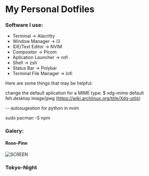 # My Personal Dotfiles

### Software I use:
* Terminal -> Alacritty
* Window Manager -> i3
* IDE/Text Editor -> NVIM
* Compositor -> Picom
* Aplication Launcher -> rofi
* Shell -> zsh
* Status Bar -> Polybar
* Terminal File Manager -> lofi

Here are some things that may be helpful:

change the default aplication for a MIME type:
  $ xdg-mime default feh.desktop image/jpeg
  (https://wiki.archlinux.org/title/Xdg-utils)

-- autosugestion for python in nvim

sudo pacman -S npm

### Galery:

#### Rose-Pine
![SCREEN](/Pictures/Rose-Pine)


### Tokyo-Night
<!-- ![SCREENSHOT]() -->
